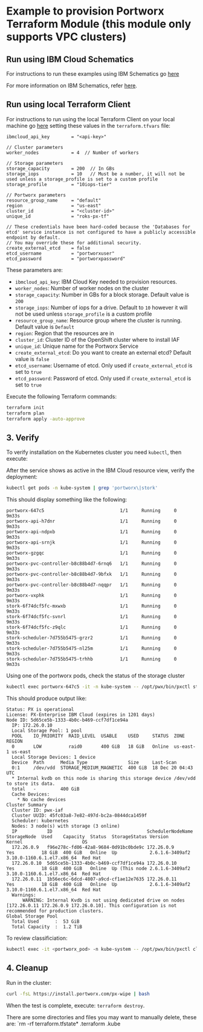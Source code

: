 # Example to provision Portworx Terraform Module (this module only supports VPC clusters)

## Run using IBM Cloud Schematics

For instructions to run these examples using IBM Schematics go [here](../Using_Schematics.md)

For more information on IBM Schematics, refer [here](https://cloud.ibm.com/docs/schematics?topic=schematics-get-started-terraform).

## Run using local Terraform Client

For instructions to run using the local Terraform Client on your local machine go [here](../Using_Terraform.md)
setting these values in the `terraform.tfvars` file:

```hcl
ibmcloud_api_key        = "<api-key>"

// Cluster parameters
worker_nodes            = 4  // Number of workers

// Storage parameters
storage_capacity        = 200  // In GBs
storage_iops            = 10   // Must be a number, it will not be used unless a storage_profile is set to a custom profile
storage_profile         = "10iops-tier"

// Portworx parameters
resource_group_name     = "default"
region                  = "us-east"
cluster_id              = "<cluster-id>"
unique_id               = "roks-px-tf"

// These credentials have been hard-coded because the 'Databases for etcd' service instance is not configured to have a publicly accessible endpoint by default.
// You may override these for additional security.
create_external_etcd    = false
etcd_username           = "portworxuser"
etcd_password           = "portworxpassword"
```

These parameters are:

- `ibmcloud_api_key`: IBM Cloud Key needed to provision resources.
- `worker_nodes`: Number of worker nodes on the cluster
- `storage_capacity`: Number in GBs for a block storage. Default value is `200`
- `storage_iops`: Number of iops for a drive. Default to `10` however it will not be used unless `storage_profile` is a custom profile
- `resource_group_name`: Resource group where the cluster is running. Default value is `Default`
- `region`: Region that the resources are in
- `cluster_id`: Cluster ID of the OpenShift cluster where to install IAF
- `unique_id`: Unique name for the Portworx Service
- `create_external_etcd`: Do you want to create an external etcd? Default value is `false`
- `etcd_username`: Username of etcd. Only used if `create_external_etcd` is set to `true`
- `etcd_password`: Password of etcd. Only used if `create_external_etcd` is set to `true`

Execute the following Terraform commands:

```bash
terraform init
terraform plan
terraform apply -auto-approve
```

## 3. Verify

To verify installation on the Kubernetes cluster you need `kubectl`, then execute:

After the service shows as active in the IBM Cloud resource view, verify the deployment:

```bash
kubectl get pods -n kube-system | grep 'portworx\|stork'
```

This should display something like the following:

```console
portworx-647c5                            1/1     Running     0          9m33s
portworx-api-h7dnr                        1/1     Running     0          9m33s
portworx-api-ndpxb                        1/1     Running     0          9m33s
portworx-api-srnjk                        1/1     Running     0          9m33s
portworx-gzgqc                            1/1     Running     0          9m33s
portworx-pvc-controller-b8c88b4d7-6rnq6   1/1     Running     0          9m33s
portworx-pvc-controller-b8c88b4d7-9bfxk   1/1     Running     0          9m33s
portworx-pvc-controller-b8c88b4d7-nqqpr   1/1     Running     0          9m33s
portworx-vxphk                            1/1     Running     0          9m33s
stork-6f74dcf5fc-mxwxb                    1/1     Running     0          9m33s
stork-6f74dcf5fc-svnrl                    1/1     Running     0          9m33s
stork-6f74dcf5fc-z9qlc                    1/1     Running     0          9m33s
stork-scheduler-7d755b5475-grzr2          1/1     Running     0          9m33s
stork-scheduler-7d755b5475-nl25m          1/1     Running     0          9m33s
stork-scheduler-7d755b5475-trhhb          1/1     Running     0          9m33s
```

Using one of the portworx pods, check the status of the storage cluster

```bash
kubectl exec portworx-647c5 -it -n kube-system -- /opt/pwx/bin/pxctl status
```

This should produce output like:

```console
Status: PX is operational
License: PX-Enterprise IBM Cloud (expires in 1201 days)
Node ID: 5d65ce5b-1333-4b0c-b469-ccf7df1ce94a
  IP: 172.26.0.10 
  Local Storage Pool: 1 pool
  POOL    IO_PRIORITY  RAID_LEVEL  USABLE    USED     STATUS  ZONE      REGION
  0       LOW          raid0       400 GiB   18 GiB   Online  us-east-1 us-east
  Local Storage Devices: 1 device
  Device  Path      Media Type               Size     Last-Scan
  0:1     /dev/vdd  STORAGE_MEDIUM_MAGNETIC  400 GiB  18 Dec 20 04:43 UTC
  * Internal kvdb on this node is sharing this storage device /dev/vdd  to store its data.
  total   -         400 GiB
  Cache Devices:
    * No cache devices
Cluster Summary
  Cluster ID: pwx-iaf
  Cluster UUID: 45fc03a8-7e82-497d-bc2a-0844dca1459f
  Scheduler: kubernetes
  Nodes: 3 node(s) with storage (3 online)
  IP           ID                                   SchedulerNodeName  StorageNode  Used    Capacity  Status  StorageStatus Version         Kernel                      OS
  172.26.0.9   f96e278c-fd06-42a8-9684-0d91bc0bde9c 172.26.0.9         Yes          18 GiB  400 GiB   Online  Up            2.6.1.6-3409af2 3.10.0-1160.6.1.el7.x86_64  Red Hat
  172.26.0.10  5d65ce5b-1333-4b0c-b469-ccf7df1ce94a 172.26.0.10        Yes          18 GiB  400 GiB   Online  Up (This node 2.6.1.6-3409af2 3.10.0-1160.6.1.el7.x86_64  Red Hat
  172.26.0.11  1b56ec6c-6dcd-4807-a9cd-cf1ae12e7635 172.26.0.11        Yes          18 GiB  400 GiB   Online  Up            2.6.1.6-3409af2 3.10.0-1160.6.1.el7.x86_64  Red Hat
  Warnings: 
      WARNING: Internal Kvdb is not using dedicated drive on nodes [172.26.0.11 172.26.0.9 172.26.0.10]. This configuration is not recommended for production clusters.
Global Storage Pool
  Total Used      :  53 GiB
  Total Capacity  :  1.2 TiB
```

To review classificiation:

```bash
kubectl exec -it <portworx_pod> -n kube-system -- /opt/pwx/bin/pxctl cluster provision-status
```

## 4. Cleanup

Run in the cluster:

```bash
curl -fsL https://install.portworx.com/px-wipe | bash
```

When the test is complete, execute: `terraform destroy`.

There are some directories and files you may want to manually delete, these are: `rm -rf terraform.tfstate* .terraform .kube
